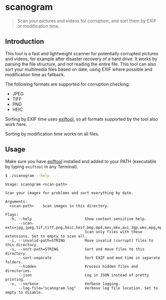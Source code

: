 # scanogram

> Scan your pictures and videos for corruption, and sort them by EXIF or modification time.

## Introduction

This tool is a fast and lightweight scanner for potentially corrupted pictures and videos, for example after disaster recovery of a hard drive. It works by parsing the file structure, and not reading the entire file. This tool can also sort your multimedia files based on date, using EXIF where possible and modification time as fallback.

The following formats are supported for corruption checking:

- JPEG
- TIFF
- PNG
- HEIC

Sorting by EXIF time uses [exiftool](https://exiftool.org/), so all formats supported by the tool also work here.

Sorting by modification time works on all files.

## Usage

Make sure you have [exiftool](https://exiftool.org/) installed and added to your PATH (executable by typing `exiftool` in any Terminal).

```bash
$ ./scanogram --help
```

```
Usage: scanogram <scan-path>

Scan your images for problems and sort everything by date.

Arguments:
  <scan-path>    Scan images in this directory.

Flags:
  -h, --help                        Show context-sensitive help.
      --scan-exts=jpg,jpeg,tif,tiff,png,heic,heif,bmp,mp4,mov,mkv,avi,3gp,wmv,mpg,mpeg,...
                                    Scan only files with these extensions. Set to empty to scan all.
  -i, --invalid-path=STRING         Move invalid (corrupt) files to this directory.
  -s, --sort-path=STRING            Sort and move files to this directory.
      --sort-separate               Sort EXIF and mod time in separate folders.
      --hidden                      Process hidden files and directories.
      --json                        Log in JSON instead of pretty printing.
  -v, --verbose                     Verbose logging.
      --log-file="scanogram.log"    Verbose log file location. Set to empty to disable.
```
